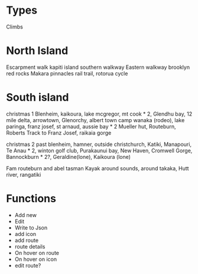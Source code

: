 # Types 
Climbs

# North Island
Escarpment walk
kapiti island
southern walkway
Eastern walkway
brooklyn red rocks
Makara
pinnacles
rail trail, rotorua cycle

# South island
christmas 1
Blenheim, kaikoura, lake mcgregor, mt cook * 2, Glendhu bay, 12 mile delta, arrowtown, Glenorchy, albert town camp wanaka (rodeo),
lake paringa, franz josef, st arnaud, aussie bay * 2
Mueller hut, Routeburn, Roberts Track to Franz Josef, raikaia gorge

christmas 2
past blenheim, hamner, outside christchurch, Katiki, Manapouri, Te Anau * 2, winton golf club, Purakaunui bay,
New Haven, Cromwell Gorge, Bannockburn * 2?, Geraldine(lone), Kaikoura (lone) 

Fam routeburn and abel tasman
Kayak around sounds, around takaka, Hutt river, rangatiki

# Functions
 - Add new
 - Edit
 - Write to Json
 - add icon
 - add route
 - route details
 - On hover on route
 - On hover on icon
 - edit route?


